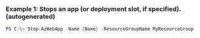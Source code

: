 ### Example 1: Stops an app (or deployment slot, if specified). (autogenerated)
```powershell
PS C:\> Stop-AzWebApp -Name {Name} -ResourceGroupName MyResourceGroup

```


